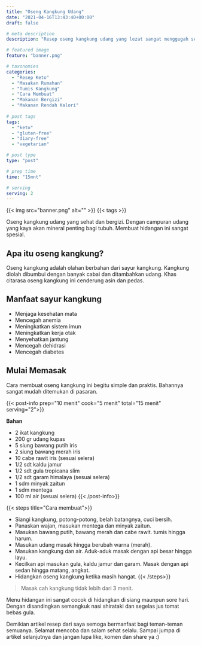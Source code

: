 ```yaml
---
title: "Oseng Kangkung Udang"
date: "2021-04-16T13:43:40+00:00"
draft: false

# meta description
description: "Resep oseng kangkung udang yang lezat sangat menggugah selera. Sangat ramah untuk diet keto."

# featured image
feature: "banner.png"

# taxonomies
categories:
  - "Resep Keto"
  - "Masakan Rumahan"
  - "Tumis Kangkung"
  - "Cara Membuat"
  - "Makanan Bergizi"
  - "Makanan Rendah Kalori"
  
# post tags
tags:
  - "keto"
  - "gluten-free"
  - "diary-free"
  - "vegetarian"

# post type
type: "post"

# prep time
time: "15mnt"

# serving
serving: 2
---
```


{{< img src="banner.png" alt="" >}}
{{< tags >}}

Oseng kangkung udang yang sehat dan bergizi. Dengan campuran udang yang kaya akan mineral penting bagi tubuh. Membuat hidangan ini sangat spesial.

## Apa itu oseng kangkung?

Oseng kangkung adalah olahan berbahan dari sayur kangkung. Kangkung diolah dibumbui dengan banyak cabai dan ditambahkan udang. Khas citarasa oseng kangkung ini cenderung asin dan pedas.

## Manfaat sayur kangkung

- Menjaga kesehatan mata
- Mencegah anemia
- Meningkatkan sistem imun
- Meningkatkan kerja otak
- Menyehatkan jantung
- Mencegah dehidrasi
- Mencegah diabetes

## Mulai Memasak
Cara membuat oseng kangkung ini begitu simple dan praktis. Bahannya sangat mudah ditemukan di pasaran. 

{{< post-info prep="10 menit" cook="5 menit" total="15 menit" serving="2">}}

__Bahan__

- 2 ikat kangkung
- 200 gr udang kupas
- 5 siung bawang putih iris
- 2 siung bawang merah iris
- 10 cabe rawit iris (sesuai selera)
- 1/2 sdt kaldu jamur
- 1/2 sdt gula tropicana slim
- 1/2 sdt garam himalaya (sesuai selera)
- 1 sdm minyak zaitun
- 1 sdm mentega
- 100 ml air (sesuai selera)
{{< /post-info>}}

{{< steps title="Cara membuat">}}
- Siangi kangkung, potong-potong, belah batangnya, cuci bersih.
- Panaskan wajan, masukan mentega dan minyak zaitun.
- Masukan bawang putih, bawang merah dan cabe rawit. tumis hingga harum.
- Masukan udang masak hingga berubah warna (merah).
- Masukan kangkung dan air. Aduk-aduk masak dengan api besar hingga layu.
- Kecilkan api masukan gula, kaldu jamur dan garam. Masak dengan api sedan hingga matang, angkat.
- Hidangkan oseng kangkung ketika masih hangat.
{{< /steps>}}

>Masak cah kangkung tidak lebih dari 3 menit.

Menu hidangan ini sangat cocok di hidangkan di siang maunpun sore hari. Dengan disandingkan semangkuk nasi shirataki dan segelas jus tomat bebas gula.

Demikian artikel resep dari saya semoga bermanfaat bagi teman-teman semuanya. Selamat mencoba dan salam sehat selalu. Sampai jumpa di artikel selanjutnya dan jangan lupa like, komen dan share ya :)